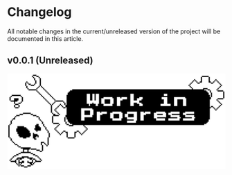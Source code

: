 # Changelog

All notable changes in the current/unreleased version of the project will be documented in this article.

## v0.0.1 (Unreleased)
![WIP](../images/WIP_img.png ':no-zoom')

<!-- ### Added

### Removed

### Changed/Fixed -->

<!-- You can also check out the latest release notes for the project:
- [v1.0.0](v1.0.0.md)
- [v1.0.1](v1.0.1.md)
- [v1.0.2](v1.0.2.md)
- [v1.0.3](v1.0.3.md) -->

